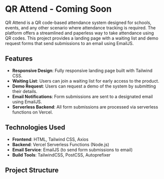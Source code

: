# QR Attend - Coming Soon

QR Attend is a QR code-based attendance system designed for schools, events, and any other scenario where attendance tracking is required. The platform offers a streamlined and paperless way to take attendance using QR codes. This project provides a landing page with a waiting list and demo request forms that send submissions to an email using EmailJS.

## Features
- **Responsive Design**: Fully responsive landing page built with Tailwind CSS.
- **Waiting List**: Users can join a waiting list for early access to the product.
- **Demo Request**: Users can request a demo of the system by submitting their details.
- **Email Notifications**: Form submissions are sent to a designated email using EmailJS.
- **Serverless Backend**: All form submissions are processed via serverless functions on Vercel.

## Technologies Used
- **Frontend**: HTML, Tailwind CSS, Axios
- **Backend**: Vercel Serverless Functions (Node.js)
- **Email Service**: EmailJS (to send form submissions to email)
- **Build Tools**: TailwindCSS, PostCSS, Autoprefixer

## Project Structure
